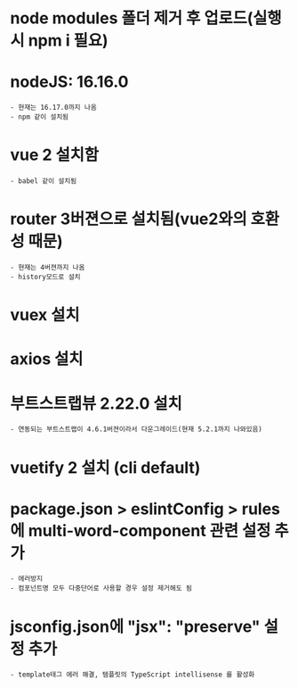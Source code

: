# node modules 폴더 제거 후 업로드(실행시 npm i 필요)

# nodeJS: 16.16.0
	- 현재는 16.17.0까지 나옴
	- npm 같이 설치됨

# vue 2 설치함
	- babel 같이 설치됨

# router 3버젼으로 설치됨(vue2와의 호환성 때문)
	- 현재는 4버젼까지 나옴
	- history모드로 설치

# vuex 설치

# axios 설치

# 부트스트랩뷰 2.22.0 설치
	- 연동되는 부트스트랩이 4.6.1버젼이라서 다운그레이드(현재 5.2.1까지 나와있음)

# vuetify 2 설치 (cli default)

# package.json > eslintConfig > rules 에 multi-word-component 관련 설정 추가
	- 에러방지
	- 컴포넌트명 모두 다중단어로 사용할 경우 설정 제거해도 됨

# jsconfig.json에 "jsx": "preserve" 설정 추가
	- template태그 에러 해결, 템플릿의 TypeScript intellisense 를 활성화